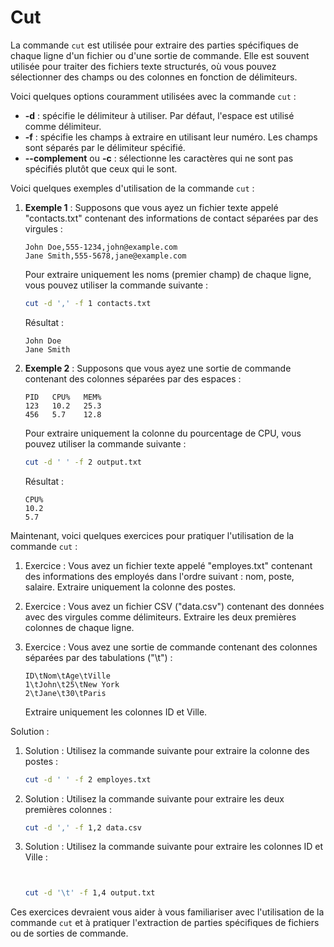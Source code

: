 # Cut
La commande `cut` est utilisée pour extraire des parties spécifiques de chaque ligne d'un fichier ou d'une sortie de commande. Elle est souvent utilisée pour traiter des fichiers texte structurés, où vous pouvez sélectionner des champs ou des colonnes en fonction de délimiteurs.

Voici quelques options couramment utilisées avec la commande `cut` :

- **-d** : spécifie le délimiteur à utiliser. Par défaut, l'espace est utilisé comme délimiteur.
- **-f** : spécifie les champs à extraire en utilisant leur numéro. Les champs sont séparés par le délimiteur spécifié.
- **--complement** ou **-c** : sélectionne les caractères qui ne sont pas spécifiés plutôt que ceux qui le sont.

Voici quelques exemples d'utilisation de la commande `cut` :

1. **Exemple 1** : Supposons que vous ayez un fichier texte appelé "contacts.txt" contenant des informations de contact séparées par des virgules :

   ```
   John Doe,555-1234,john@example.com
   Jane Smith,555-5678,jane@example.com
   ```

   Pour extraire uniquement les noms (premier champ) de chaque ligne, vous pouvez utiliser la commande suivante :

   ```bash
   cut -d ',' -f 1 contacts.txt
   ```

   Résultat :

   ```
   John Doe
   Jane Smith
   ```

2. **Exemple 2** : Supposons que vous ayez une sortie de commande contenant des colonnes séparées par des espaces :

   ```
   PID   CPU%   MEM%
   123   10.2   25.3
   456   5.7    12.8
   ```

   Pour extraire uniquement la colonne du pourcentage de CPU, vous pouvez utiliser la commande suivante :

   ```bash
   cut -d ' ' -f 2 output.txt
   ```

   Résultat :

   ```
   CPU%
   10.2
   5.7
   ```

Maintenant, voici quelques exercices pour pratiquer l'utilisation de la commande `cut` :

1. Exercice : Vous avez un fichier texte appelé "employes.txt" contenant des informations des employés dans l'ordre suivant : nom, poste, salaire. Extraire uniquement la colonne des postes.

2. Exercice : Vous avez un fichier CSV ("data.csv") contenant des données avec des virgules comme délimiteurs. Extraire les deux premières colonnes de chaque ligne.

3. Exercice : Vous avez une sortie de commande contenant des colonnes séparées par des tabulations ("\t") :

   ```
   ID\tNom\tAge\tVille
   1\tJohn\t25\tNew York
   2\tJane\t30\tParis
   ```

   Extraire uniquement les colonnes ID et Ville.

Solution :

1. Solution : Utilisez la commande suivante pour extraire la colonne des postes :

   ```bash
   cut -d ' ' -f 2 employes.txt
   ```

2. Solution : Utilisez la commande suivante pour extraire les deux premières colonnes :

   ```bash
   cut -d ',' -f 1,2 data.csv
   ```

3. Solution : Utilisez la commande suivante pour extraire les colonnes ID et Ville :

   ```bash


   cut -d '\t' -f 1,4 output.txt
   ```

Ces exercices devraient vous aider à vous familiariser avec l'utilisation de la commande `cut` et à pratiquer l'extraction de parties spécifiques de fichiers ou de sorties de commande.
